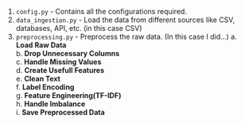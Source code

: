 1. `config.py` - Contains all the configurations required.
2. `data_ingestion.py` - Load the data from different sources like CSV, databases, API, etc. (in this case CSV)
3. `preprocessing.py` - Preprocess the raw data. (In this case I did...)
    a. **Load Raw Data**  
    b. **Drop Unnecessary Columns**   
    c. **Handle Missing Values**   
    d. **Create Usefull Features**   
    e. **Clean Text**  
    f. **Label Encoding**   
    g. **Feature Engineering(TF-IDF)**  
    h. **Handle Imbalance**   
    i. **Save Preprocessed Data**  